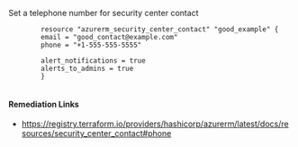 
Set a telephone number for security center contact

```hcl
		resource "azurerm_security_center_contact" "good_example" {
		email = "good_contact@example.com"
		phone = "+1-555-555-5555"

		alert_notifications = true
		alerts_to_admins = true
		}
	
```

#### Remediation Links
 - https://registry.terraform.io/providers/hashicorp/azurerm/latest/docs/resources/security_center_contact#phone

